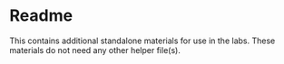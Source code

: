 Readme
===================

This contains additional standalone materials for use in the labs. These materials do not need any other helper file(s).
